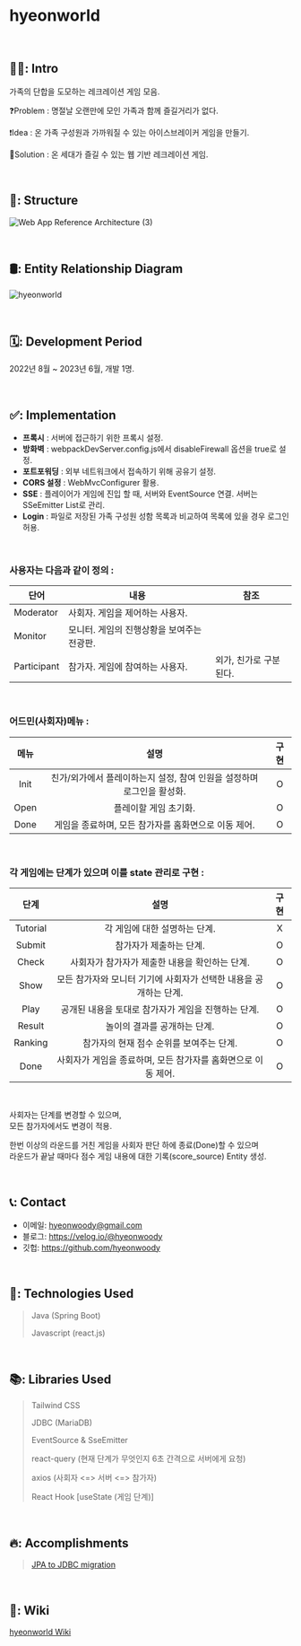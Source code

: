 # hyeonworld


<br>

## 🧑‍💻: Intro
가족의 단합을 도모하는 레크레이션 게임 모음.

❓Problem : 명절날 오랜만에 모인 가족과 함께 즐길거리가 없다.

❗Idea : 온 가족 구성원과 가까워질 수 있는 아이스브레이커 게임을 만들기.

💯Solution : 온 세대가 즐길 수 있는 웹 기반 레크레이션 게임.

<br>

## 🧱: Structure
![Web App Reference Architecture (3)](https://github.com/hyeonwoody/hyeonworld/assets/75844701/40fdf696-8fca-415f-84d6-06df73bfd300)

</br>

## 🛢️: Entity Relationship Diagram
![hyeonworld](https://github.com/hyeonwoody/hyeonworld/assets/75844701/5758f2e5-6370-462d-8fea-1fbd69138b19)

</br>


## 🗓️: Development Period
2022년 8월 ~ 2023년 6월, 개발 1명.

<br>



## ✅: Implementation
- **프록시** : 서버에 접근하기 위한 프록시 설정.
- **방화벽** : webpackDevServer.config.js에서 disableFirewall 옵션을 true로 설정.
- **포트포워딩** : 외부 네트워크에서 접속하기 위해 공유기 설정.
- **CORS 설정** : WebMvcConfigurer 활용.
- **SSE** : 플레이어가 게임에 진입 할 때, 서버와 EventSource 연결. 서버는 SSeEmitter List로 관리.
- **Login** :  파일로 저장된 가족 구성원 성함 목록과 비교하여 목록에 있을 경우 로그인 허용.

<br>

### 사용자는 다음과 같이 정의  :
| 단어    | 내용                                    | 참조            |
| ----- | ------------------------------------- | ------------- |
| Moderator   | 사회자. 게임을 제어하는 사용자.                         |               |
| Monitor   | 모니터. 게임의 진행상황을 보여주는 전광판.                   |               |
| Participant   | 참가자. 게임에 참여하는 사용자.                         | 외가, 친가로 구분된다. |

<br>

### 어드민(사회자)메뉴 :
| **메뉴** |                               **설명**                               | **구현** |
|:------:|:------------------------------------------------------------------:|:------:|
|  Init  |          친가/외가에서 플레이하는지 설정, 참여 인원을 설정하며 로그인을 활성화.          |   O    |
|  Open  |                            플레이할 게임 초기화.                            |   O    |
|  Done  |                   게임을 종료하며, 모든 참가자를 홈화면으로 이동 제어.                   |   O    |  

<br>

### 각 게임에는 단계가 있으며 이를 state 관리로 구현 :
|**단계**|                **설명**                 | **구현** |
|:---:|:-------------------------------------:|:------:|
| Tutorial  |           각 게임에 대한 설명하는 단계.           |   X    |
| Submit    |             참가자가 제출하는 단계.             |   O    |
| Check    |      사회자가 참가자가 제출한 내용을 확인하는 단계.       |   O    |
| Show    | 모든 참가자와 모니터 기기에 사회자가 선택한 내용을 공개하는 단계. |   O    |
| Play    |     공개된 내용을 토대로 참가자가 게임을 진행하는 단계.     |   O    |
| Result    |           놀이의 결과를 공개하는 단계.            |   O    |
| Ranking    |        참가자의 현재 점수 순위를 보여주는 단계.        |   O    |
| Done |  사회자가 게임을 종료하며, 모든 참가자를 홈화면으로 이동 제어.  |   O    |


<br>

사회자는 단계를 변경할 수 있으며,  
모든 참가자에서도 변경이 적용.


한번 이상의 라운드를 거친 게임을 사회자 판단 하에 종료(Done)할 수 있으며  
라운드가 끝날 때마다 점수 게임 내용에 대한 기록(score_source) Entity 생성.

<br>

## 📞: Contact
- 이메일: hyeonwoody@gmail.com
- 블로그: https://velog.io/@hyeonwoody
- 깃헙: https://github.com/hyeonwoody

<br>

## 🧱: Technologies Used
> Java (Spring Boot)
> 
> Javascript (react.js)


<br>

## 📚: Libraries Used
> Tailwind CSS  
> 
> JDBC (MariaDB)  
> 
> EventSource & SseEmitter 
>
> react-query (현재 단계가 무엇인지 6초 간격으로 서버에게 요청) 
> 
> axios (사회자 <=> 서버 <=> 참가자) 
> 
> React Hook [useState (게임 단계)]

<br>

## 🔥: Accomplishments
> [JPA to JDBC migration](https://github.com/hyeonwoody/hyeonworld/wiki/JPA-to-JDBC-Migration)

<br>

## 📖: Wiki
[hyeonworld Wiki](https://github.com/hyeonwoody/hyeonworld/wiki)

<br> 
